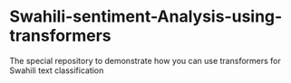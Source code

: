 # Swahili-sentiment-Analysis-using-transformers
The special repository to demonstrate how you can use transformers for Swahili text classification
